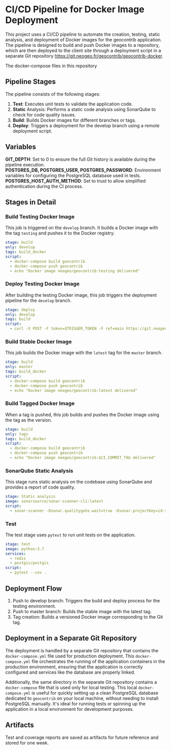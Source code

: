 # CI/CD Pipeline for Docker Image Deployment

This project uses a CI/CD pipeline to automate the creation, testing, static analysis, and deployment of Docker images for the geocontrib application. The pipeline is designed to build and push Docker images to a repository, which are then deployed to the client site through a deployment script in a separate Git repository https://git.neogeo.fr/geocontrib/geocontrib-docker.

The docker-compose files in this repository 

## Pipeline Stages
The pipeline consists of the following stages:

1. **Test**: Executes unit tests to validate the application code.  
2. **Static** Analysis: Performs a static code analysis using SonarQube to check for code quality issues.
3. **Build**: Builds Docker images for different branches or tags.
4. **Deploy**: Triggers a deployment for the develop branch using a remote deployment script.

## Variables
**GIT_DEPTH**: Set to 0 to ensure the full Git history is available during the pipeline execution.  
**POSTGRES_DB, POSTGRES_USER, POSTGRES_PASSWORD**: Environment variables for configuring the PostgreSQL database used in tests.  
**POSTGRES_HOST_AUTH_METHOD**: Set to trust to allow simplified authentication during the CI process.

## Stages in Detail
### Build Testing Docker Image
This job is triggered on the `develop` branch. It builds a Docker image with the tag `testing` and pushes it to the Docker registry.

```yaml
stage: build
only: develop
tags: build_docker
script:
  - docker-compose build geocontrib
  - docker-compose push geocontrib
  - echo "Docker image neogeo/geocontrib:testing delivered"
```
### Deploy Testing Docker Image
After building the testing Docker image, this job triggers the deployment pipeline for the `develop` branch.

```yaml
stage: deploy
only: develop
tags: build
script:
  - curl -X POST -F token=$TRIGGER_TOKEN -F ref=main https://git.neogeo.fr/api/v4/projects/226/trigger/pipeline
```

### Build Stable Docker Image
This job builds the Docker image with the `latest` tag for the `master` branch.

```yaml
stage: build
only: master
tags: build_docker
script:
  - docker-compose build geocontrib
  - docker-compose push geocontrib
  - echo "Docker image neogeo/geocontrib:latest delivered"
```
### Build Tagged Docker Image
When a tag is pushed, this job builds and pushes the Docker image using the tag as the version.

```yaml
stage: build
only: tags
tags: build_docker
script:
  - docker-compose build geocontrib
  - docker-compose push geocontrib
  - echo "Docker image neogeo/geocontrib:$CI_COMMIT_TAG delivered"
```

### SonarQube Static Analysis
This stage runs static analysis on the codebase using SonarQube and provides a report of code quality.

```yaml
stage: Static analysis
image: sonarsource/sonar-scanner-cli:latest
script:
  - sonar-scanner -Dsonar.qualitygate.wait=true -Dsonar.projectKey=id-$CI_PROJECT_ID
```

### Test
The test stage uses `pytest` to run unit tests on the application.

```yaml
stage: test
image: python:3.7
services:
  - redis
  - postgis/postgis
script:
  - pytest --cov .
```

## Deployment Flow
1. Push to develop branch: Triggers the build and deploy process for the testing environment.
2. Push to master branch: Builds the stable image with the latest tag.
3. Tag creation: Builds a versioned Docker image corresponding to the Git tag.

## Deployment in a Separate Git Repository
The deployment is handled by a separate Git repository that contains the `docker-compose.yml` file used for production deployment. This `docker-compose.yml` file orchestrates the running of the application containers in the production environment, ensuring that the application is correctly configured and services like the database are properly linked.

Additionally, the same directory in the separate Git repository contains a `docker-compose` file that is used only for local testing. This local `docker-compose.yml` is useful for quickly setting up a clean PostgreSQL database dedicated to `geocontrib` on your local machine, without needing to install PostgreSQL manually. It's ideal for running tests or spinning up the application in a local environment for development purposes.

## Artifacts
Test and coverage reports are saved as artifacts for future reference and stored for one week.